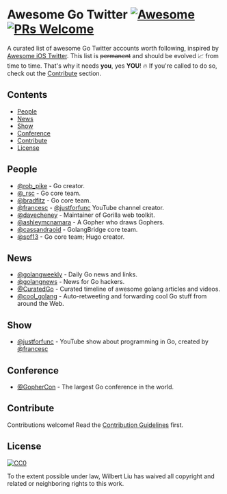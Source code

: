 # Awesome Go Twitter [![Awesome](https://cdn.rawgit.com/sindresorhus/awesome/d7305f38d29fed78fa85652e3a63e154dd8e8829/media/badge.svg)](https://github.com/sindresorhus/awesome) [![PRs Welcome](https://img.shields.io/badge/PRs-welcome-brightgreen.svg?style=flat-square)](http://makeapullrequest.com)


A curated list of awesome Go Twitter accounts worth following, inspired by [Awesome iOS Twitter](https://github.com/carolanitz/Awesome-iOS-Twitter). This list is ~~permanent~~ and should be evolved 📈 from time to time. That's why it needs **you**, yes **YOU**! 🔥 If you're called to do so, check out the [Contribute](#contribute) section.


## Contents

- [People](#people)
- [News](#news)
- [Show](#show)
- [Conference](#conference)
- [Contribute](#contribute)
- [License](#license)


## People

- [@rob_pike](https://twitter.com/rob_pike) - Go creator.
- [@_rsc](https://twitter.com/_rsc) - Go core team.
- [@bradfitz](https://twitter.com/bradfitz) - Go core team.
- [@francesc](https://twitter.com/francesc) - [@justforfunc](https://twitter.com/justforfunc) YouTube channel creator.
- [@davecheney](https://twitter.com/davecheney) - Maintainer of Gorilla web toolkit.
- [@ashleymcnamara](https://twitter.com/ashleymcnamara) - A Gopher who draws Gophers.
- [@cassandraoid](https://twitter.com/cassandraoid) - GolangBridge core team.
- [@spf13](https://twitter.com/spf13) - Go core team; Hugo creator.


## News

- [@golangweekly](https://twitter.com/golangweekly) - Daily Go news and links.
- [@golangnews](https://twitter.com/golangnews) - News for Go hackers.
- [@CuratedGo](https://twitter.com/CuratedGo) - Curated timeline of awesome golang articles and videos.
- [@cool_golang](https://twitter.com/cool_golang) - Auto-retweeting and forwarding cool Go stuff from around the Web.


## Show

- [@justforfunc](https://twitter.com/justforfunc) - YouTube show about programming in Go, created by [@francesc](https://twitter.com/francesc)


## Conference

- [@GopherCon](https://twitter.com/GopherCon) - The largest Go conference in the world.


## Contribute

Contributions welcome! Read the [Contribution Guidelines](CONTRIBUTING.md) first.


## License

[![CC0](http://mirrors.creativecommons.org/presskit/buttons/88x31/svg/cc-zero.svg)](http://creativecommons.org/publicdomain/zero/1.0)

To the extent possible under law, Wilbert Liu has waived all copyright and
related or neighboring rights to this work.
